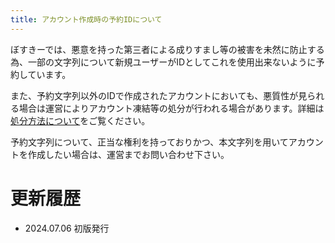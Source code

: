```yaml
---
title: アカウント作成時の予約IDについて
---
```


ぼすきーでは、悪意を持った第三者による成りすまし等の被害を未然に防止する為、一部の文字列について新規ユーザーがIDとしてこれを使用出来ないように予約しています。

また、予約文字列以外のIDで作成されたアカウントにおいても、悪質性が見られる場合は運営によりアカウント凍結等の処分が行われる場合があります。詳細は[処分方法について](/voskey-docs/rules/important/03-disposal-methods/)をご覧ください。

予約文字列について、正当な権利を持っておりかつ、本文字列を用いてアカウントを作成したい場合は、運営までお問い合わせ下さい。

# 更新履歴

- 2024.07.06 初版発行